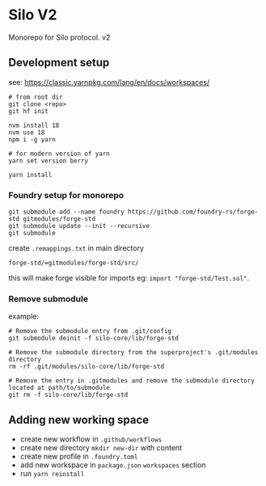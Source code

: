 # Silo V2

Monorepo for Silo protocol. v2

## Development setup

see: https://classic.yarnpkg.com/lang/en/docs/workspaces/

```shell
# from root dir
git clone <repo>
git hf init

nvm install 18
nvm use 18
npm i -g yarn

# for modern version of yarn
yarn set version berry

yarn install
```

### Foundry setup for monorepo

```
git submodule add --name foundry https://github.com/foundry-rs/forge-std gitmodules/forge-std
git submodule update --init --recursive
git submodule
```

create `.remappings.txt` in main directory

```
forge-std/=gitmodules/forge-std/src/
```

this will make forge visible for imports eg: `import "forge-std/Test.sol"`.

### Remove submodule

example: 

```shell
# Remove the submodule entry from .git/config
git submodule deinit -f silo-core/lib/forge-std

# Remove the submodule directory from the superproject's .git/modules directory
rm -rf .git/modules/silo-core/lib/forge-std

# Remove the entry in .gitmodules and remove the submodule directory located at path/to/submodule
git rm -f silo-core/lib/forge-std
```

## Adding new working space

- create new workflow in `.github/workflows`
- create new directory `mkdir new-dir` with content
- create new profile in `.foundry.toml`
- add new workspace in `package.json` `workspaces` section
- run `yarn reinstall`
